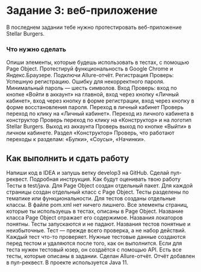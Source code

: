 # Задание 3: веб-приложение
В последнем задании тебе нужно протестировать веб-приложение Stellar Burgers.

### Что нужно сделать
Опиши элементы, которые будешь использовать в тестах, с помощью Page Object.
Протестируй функциональность в Google Chrome и Яндекс.Браузере. Подключи Allure-отчёт.
Регистрация
Проверь:
Успешную регистрацию.
Ошибку для некорректного пароля. Минимальный пароль — шесть символов.
Вход
Проверь:
вход по кнопке «Войти в аккаунт» на главной,
вход через кнопку «Личный кабинет»,
вход через кнопку в форме регистрации,
вход через кнопку в форме восстановления пароля.
Переход в личный кабинет
Проверь переход по клику на «Личный кабинет».
Переход из личного кабинета в конструктор
Проверь переход по клику на «Конструктор» и на логотип Stellar Burgers.
Выход из аккаунта
Проверь выход по кнопке «Выйти» в личном кабинете.
Раздел «Конструктор»
Проверь, что работают переходы к разделам:
«Булки»,
«Соусы»,
«Начинки».

## Как выполнить и сдать работу
Напиши код в IDEA и запушь ветку develop3 на GitHub. Сделай пул-реквест. Подробная инструкция.
Как будут оценивать твою работу
Тесты в test/java.
Для Page Object создан отдельный пакет.
Для каждой страницы создан отдельный класс с Page Object.
Тесты разделены по тематике или функциональности. Для тестов созданы отдельные классы.
В файле pom.xml нет ничего лишнего.
Все элементы страниц, которые ты используешь в тестах, описаны в Page Object.
Название класса Page Object отражает его содержимое.
Названия локаторов понятны.
Тесты запускаются и не падают.
Названия тестов понятные и неизбыточные.
Тест — прежде всего проверка, а не набор действий. Каждый тест что-то проверяет.
Нужные тестовые данные создаются перед тестом и удаляются после того, как он выполнится.
Если для теста нужен тестовый юзер, он создаётся с помощью API.
Есть все тесты, которые описаны в задании.
Сделан Allure-отчёт. Отчёт добавлен в пул-реквест.
В проекте используется Java 11.